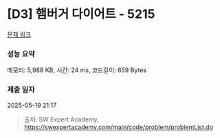 # [D3] 햄버거 다이어트 - 5215 

[문제 링크](https://swexpertacademy.com/main/code/problem/problemDetail.do?contestProbId=AWT-lPB6dHUDFAVT) 

### 성능 요약

메모리: 5,988 KB, 시간: 24 ms, 코드길이: 659 Bytes

### 제출 일자

2025-05-19 21:17



> 출처: SW Expert Academy, https://swexpertacademy.com/main/code/problem/problemList.do